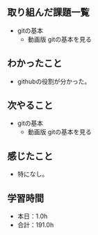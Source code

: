 ## 取り組んだ課題一覧
- gitの基本
  - 動画版 gitの基本を見る
## わかったこと
-  githubの役割が分かった。
## 次やること
- gitの基本
  - 動画版 gitの基本を見る
## 感じたこと
- 特になし。
## 学習時間
- 本日：1.0h
- 合計：191.0h